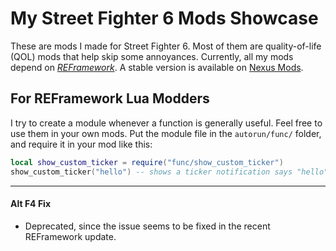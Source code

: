 # My Street Fighter 6 Mods Showcase

These are mods I made for Street Fighter 6. Most of them are quality-of-life (QOL) mods that help skip some annoyances.
Currently, all my mods depend on [*REFramework*](https://github.com/praydog/REFramework).
A stable version is available on [Nexus Mods](https://www.nexusmods.com/games/streetfighter6/mods?author=MafuyuKinoshita).

## For REFramework Lua Modders

I try to create a module whenever a function is generally useful. Feel free to use them in your own mods. Put the module file in the `autorun/func/` folder, and require it in your mod like this:
```lua
local show_custom_ticker = require("func/show_custom_ticker")
show_custom_ticker("hello") -- shows a ticker notification says "hello" on the screen
```

---

#### Alt F4 Fix
- Deprecated, since the issue seems to be fixed in the recent REFramework update.